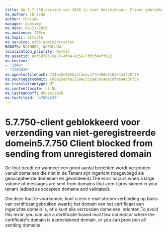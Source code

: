 ```yaml
---
title: de 5.7.750-service van 1048 is niet beschikbaar. Client geblokkeerd voor het verzenden van niet-geregistreerde domeinen
ms.author: chrisda
author: chrisda
manager: dansimp
ms.date: 04/21/2020
ms.audience: ITPro
ms.topic: article
ms.service: o365-administration
ROBOTS: NOINDEX, NOFOLLOW
localization_priority: Normal
ms.assetid: 8cf6d70b-9a78-4f04-ac59-7ffcf44ffd22
ms.custom:
- "1048"
- "3100026"
ms.openlocfilehash: 731aa2e155ba3fdaaca7fed9dd51b3e4a3f20f29
ms.sourcegitcommit: c6692ce0fa1358ec3529e59ca0ecdfdea4cdc759
ms.translationtype: MT
ms.contentlocale: nl-NL
ms.lasthandoff: 09/14/2020
ms.locfileid: "47664237"
---
```

# <a name="57750-client-blocked-from-sending-from-unregistered-domain"></a><span data-ttu-id="7d7c4-103">5.7.750-client geblokkeerd voor verzending van niet-geregistreerde domein</span><span class="sxs-lookup"><span data-stu-id="7d7c4-103">5.7.750 Client blocked from sending from unregistered domain</span></span>

<span data-ttu-id="7d7c4-104">De fout treedt op wanneer een groot aantal berichten wordt verzonden vanuit domeinen die niet in de Tenant zijn ingericht (toegevoegd als geaccepteerde domeinen en gevalideerd).</span><span class="sxs-lookup"><span data-stu-id="7d7c4-104">The error occurs when a large volume of messages are sent from domains that aren't provisioned in your tenant (added as accepted domains and validated).</span></span>

<span data-ttu-id="7d7c4-105">Om deze fout te voorkomen, kunt u een e-mail stroom verbinding op basis van certificaat gebruiken waarbij het domein van het certificaat een ingerichte domein is, of u kunt alle verzonden domeinen inrichten.</span><span class="sxs-lookup"><span data-stu-id="7d7c4-105">To avoid this error, you can use a certificate-based mail flow connector where the certificate's domain is a provisioned domain, or you can provision all sending domains.</span></span>
